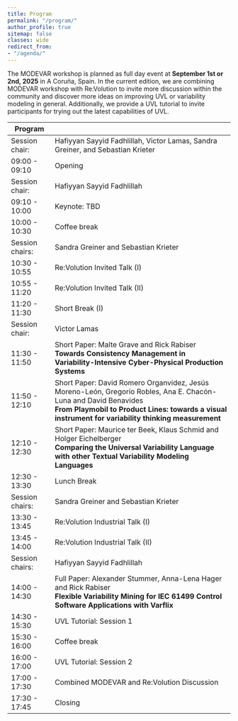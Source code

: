 ```yaml
---
title: Program
permalink: "/program/"
author_profile: true
sitemap: false
classes: wide
redirect_from:
- "/agenda/"
---
```


The MODEVAR workshop is planned as full day event at **September 1st or 2nd, 2025** in A Coruña, Spain. In the current edition, we are combining MODEVAR workshop with Re:Volution to invite more discussion within the community and discover more ideas on improving UVL or variability modeling in general. Additionally, we provide a UVL tutorial to invite participants for trying out the latest capabilities of UVL.

| Program         |                                                                                                                                                                      |
|-----------------|----------------------------------------------------------------------------------------------------------------------------------------------------------------------|
| Session chair:  | Hafiyyan Sayyid Fadhlillah, Victor Lamas, Sandra Greiner, and Sebastian Krieter |
| 09:00 - 09:10   | Opening |
| Session chair:  | Hafiyyan Sayyid Fadhlillah |
| 09:10 - 10:00   | Keynote: TBD |
| 10:00 - 10:30   | Coffee break |
| Session chairs:  | Sandra Greiner and Sebastian Krieter |
| 10:30 - 10:55   | Re:Volution Invited Talk (I)  |
| 10:55 - 11:20   | Re:Volution Invited Talk (II) |
| 11:20 - 11:30   | Short Break (I) |
| Session chair:  | Victor Lamas |
| 11:30 - 11:50   | Short Paper: Malte Grave and Rick Rabiser <br> **Towards Consistency Management in Variability-Intensive Cyber-Physical Production Systems** |
| 11:50 - 12:10   | Short Paper: David Romero Organvídez, Jesús Moreno-León, Gregorio Robles, Ana E. Chacón-Luna and David Benavides <br> **From Playmobil to Product Lines: towards a visual instrument for variability thinking measurement** |
| 12:10 - 12:30   | Short Paper: Maurice ter Beek, Klaus Schmid and Holger Eichelberger <br> **Comparing the Universal Variability Language with other Textual Variability Modeling Languages** |
| 12:30 - 13:30   | Lunch Break |
| Session chairs:  | Sandra Greiner and Sebastian Krieter |
| 13:30 - 13:45   | Re:Volution Industrial Talk (I) |
| 13:45 - 14:00   | Re:Volution Industrial Talk (II) |     
| Session chairs: | Hafiyyan Sayyid Fadhlillah |                             
| 14:00 - 14:30   | Full Paper: Alexander Stummer, Anna-Lena Hager and Rick Rabiser <br> **Flexible Variability Mining for IEC 61499 Control Software Applications with Varflix** |
| 14:30 - 15:30   | UVL Tutorial: Session 1 |
| 15:30 - 16:00   | Coffee break |
| 16:00 - 17:00   | UVL Tutorial: Session 2 |
| 17:00 - 17:30   | Combined MODEVAR and Re:Volution Discussion |
| 17:30 - 17:45   | Closing |